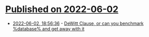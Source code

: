# [Published on 2022-06-02](index.md)

* [2022-06-02, 18:56:36](https://news.ycombinator.com/item?id=31599097) - [DeWitt Clause, or can you benchmark %database% and get away with it](https://cube.dev/blog/dewitt-clause-or-can-you-benchmark-a-database)
